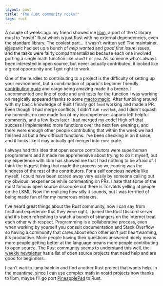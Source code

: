 ```yaml
---
layout: post
title: "The Rust community rocks!"
tags: rust
---
```


A couple of weeks ago my friend showed me [libm](https://github.com/japaric/libm), a port of the C library musl to "nostd" Rust which is just Rust with no external dependencies, even the standard library. The coolest part... it wasn't written yet! The maintainer, @japaric had set up a bunch of _help wanted_ and _good first issue_ issues, and the tasks were fairly compartmentalized because each one involved porting a single math function like `atan2f` or `pow`. As someone who's always been interested in open source, but never actually contributed, it looked like a great opportunity and I got right to work.

One of the hurdles to contributing to a project is the difficulty of setting up your environment, but a combination of japaric's beginner friendly [contributing gude](https://github.com/japaric/libm/blob/master/CONTRIBUTING.md) and cargo being amazing made it a breeze. I uncommented one line of code and unit tests for the function I was working on magically appeared thanks to some [macro magic](https://github.com/japaric/libm/blob/master/musl-generator/src/macros.rs). After fumbling around with my basic knowledge of Rust I finally got `fmod` working and made a PR. Even though it had merge conflicts, I didn't run `rustfmt`, and I didn't squash my commits, no one made fun of my incompetence. Japaric left helpful comments, and a few fixes later I had merged my code! High off that success I implemented more functions over the next few evenings, and there were enough other people contributing that within the week we had finished all but a few difficult functions. I've been checking in on it since, and it looks like it may actually get merged into `core` crate.

I always had this idea that open source contributors were superhuman programmers and it made me apprehensive about trying to do it myself, but my experience with libm has showed me that I had nothing to be afraid of. I think the biggest thing that made the process so welcoming was the kindness of the rest of the contributors. For a self concious newbie like myself, I could have been scared away very easily by someone calling out my obvious inexperience while commenting on PRs. I hate that some of the most famous open source discourse out there is Torvalds yelling at people on the LKML. Now I'm realizing how silly it sounds, but I was terrified of being made fun of for my numerous mistakes.

I've heard great things about the Rust community, now I can say from firsthand experience that they were right. I joined the Rust Discord server and it's been refreshing to watch a bunch of strangers on the internet treat each other with respect. Programming is a collaborative process, even when working by yourself you consult documentation and Stack Overflow so having a community that cares about each other isn't just heartwarming, it's productive. More people having their questions answered nicely means more people getting better at the language means more people contributing to open source. The Rust community seems to understand this well, the [weekly newsletter](https://this-week-in-rust.org/) has a list of open source projects that need help and are good for beginners.

I can't wait to jump back in and find another Rust project that wants help. In the meantime, since I can use complex math in nostd projects now thanks to libm, maybe I'll go port [PineapplePad](projects/PineapplePad) to Rust.

